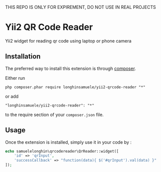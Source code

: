 THIS REPO IS ONLY FOR EXPIREMENT, DO NOT USE IN REAL PROJECTS

Yii2 QR Code Reader
===================
Yii2 widget for reading qr code using laptop or phone camera

Installation
------------

The preferred way to install this extension is through [composer](http://getcomposer.org/download/).

Either run

```
php composer.phar require longhinsamuele/yii2-qrcode-reader "*"
```

or add

```
"longhinsamuele/yii2-qrcode-reader": "*"
```

to the require section of your `composer.json` file.


Usage
-----

Once the extension is installed, simply use it in your code by  :

```php
echo samuelelonghin\qrcodereader\QrReader::widget([
	'id' => 'qrInput',
	'successCallback' => "function(data){ $('#qrInput').val(data) }"
]);

```
